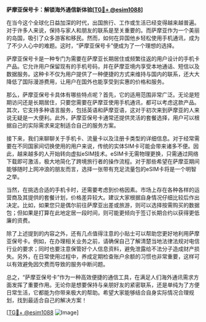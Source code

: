 **萨摩亚保号卡：解锁海外通信新体验[[TG💪+ @esim1088](https://t.me/s/esim1088)]**

在当今这个全球化日益加深的时代，出国旅行、工作或生活已经变得越来越普遍。对于许多人来说，保持与家人和朋友的联系是至关重要的。而萨摩亚作为一个美丽的岛国，吸引了众多游客和移民。然而，如何在异国他乡轻松使用手机通讯，成为了不少人心中的难题。这时，“萨摩亚保号卡”便成为了一个理想的选择。

萨摩亚保号卡是一种专门为需要在萨摩亚长期居住或频繁往返的用户设计的手机卡产品。它允许用户保留现有的手机号码，并在萨摩亚境内享受本地通话、短信以及数据服务。这种卡不仅为用户提供了一种便捷的方式来维持与国内的联系，还大大降低了国际漫游费用，让用户在国外也能享受到实惠的价格和服务。

那么，萨摩亚保号卡具体有哪些特点呢？首先，它的适用范围非常广泛。无论是短期访问还是长期居住，只要您需要在萨摩亚使用手机通讯，都可以考虑这款产品。其次，它支持多种语言服务，包括英语和萨摩亚语，这对于初次来到萨摩亚的人来说无疑是一大便利。此外，萨摩亚保号卡通常还提供灵活的套餐选择，用户可以根据自己的实际需求来定制适合自己的服务方案。

接下来，我们来聊聊关于手机卡、流量卡以及注册卡类型的详细信息。对于经常需要在不同国家间切换使用的用户来说，传统的实体SIM卡可能会带来诸多不便。因此，越来越多的人开始转向虚拟eSIM技术。eSIM卡无需物理更换，只需通过网络下载即可激活，极大地简化了跨境旅行者的操作流程。对于那些希望在萨摩亚期间能够随时上网冲浪的朋友而言，选择一张带有充足流量包的eSIM卡将是一个明智之举。

当然，在挑选合适的手机卡时，还需要考虑到价格因素。市场上存在各种各样的运营商及其提供的套餐计划，价格差异较大。建议大家根据自身情况仔细比较后作出决定。比如，如果您只是偶尔前往萨摩亚出差或旅游，则可以选择按需购买的数据包；但如果是打算在此地定居一段时间，则可能更倾向于签订长期合约以获得更低廉的资费。

除了上述提到的内容之外，还有几点值得注意的小贴士可以帮助您更好地利用萨摩亚保号卡。例如，在办理相关业务之前，请确保自己了解清楚当地法律法规对电信行业的要求；同时也要注意保管好个人信息资料，避免泄露给不法分子造成财产损失。另外，在日常使用过程中，养成定期检查账户余额的习惯也非常重要，这样可以有效避免因欠费而导致的服务中断问题。

总之，“萨摩亚保号卡”作为一种高效便捷的通信工具，在满足人们海外通讯需求方面发挥了重要作用。无论你是想要保持与亲朋好友的紧密联系，还是单纯为了方便日常生活，它都能为你带来极大的帮助。希望大家能够结合自身实际情况合理规划，找到最适合自己的解决方案！

[[TG💪+ @esim1088](https://t.me/s/esim1088) ![Image](https://i.postimg.cc/4NQfJmqS/Snipaste-2025-05-13-00-14-12.png)]